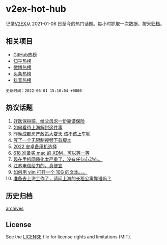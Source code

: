 # v2ex-hot-hub

 记录[V2EX](https://www.v2ex.com/)从 2021-01-06 日至今的热门话题。每小时抓取一次数据，按天[归档](archives)。
 
 ## 相关项目

- [GitHub热榜](https://github.com/snaildev/github-hot-hub)
- [知乎热榜](https://github.com/snaildev/zhihu-hot-hub)
- [微博热榜](https://github.com/snaildev/weibo-hot-hub)
- [头条热榜](https://github.com/snaildev/toutiao-hot-hub)
- [抖音热榜](https://github.com/snaildev/douyin-hot-hub)


 `更新时间：2022-06-01 15:10:04 +0800`

## 热议话题

1. [好医保拒赔，给父母求一份靠谱保险](https://www.v2ex.com/t/856575)
1. [如何看待上海解封这件事](https://www.v2ex.com/t/856603)
1. [昨晚成都房产政策大变天 该不该上车呢](https://www.v2ex.com/t/856614)
1. [写了一个无限制视频下载脚本](https://www.v2ex.com/t/856510)
1. [2022 安卓备用机选择](https://www.v2ex.com/t/856484)
1. [618 准备买 mac 的 XDM，可以等一等](https://www.v2ex.com/t/856620)
1. [现在手机同质化太严重了，没有任何心动点。](https://www.v2ex.com/t/856487)
1. [江苏电信给力的，真便宜](https://www.v2ex.com/t/856548)
1. [如何用 vim 打开一个 10G 的文本。。。](https://www.v2ex.com/t/856535)
1. [准备去上海工作了，请问上海的长租公寓靠谱吗？](https://www.v2ex.com/t/856519)

## 历史归档

[archives](archives)

## License

See the [LICENSE](LICENSE) file for license rights and limitations (MIT).
